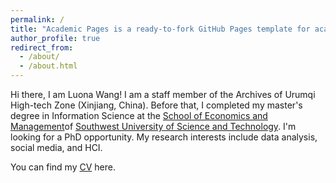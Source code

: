 ```yaml
---
permalink: /
title: "Academic Pages is a ready-to-fork GitHub Pages template for academic personal websites"
author_profile: true
redirect_from: 
  - /about/
  - /about.html
---
```








Hi there, I am Luona Wang! I am a staff member of the Archives of Urumqi High-tech Zone (Xinjiang, China). Before that, I completed my master's degree in Information Science at the [School of Economics and Management](https://em.swust.edu.cn/)of [Southwest University of Science and Technology](https://www.swust.edu.cn/). I'm looking for a PhD opportunity. My research interests include data analysis, social media, and HCI.

You can find my [CV](../assets/Curriculum_Vitae.pdf) here.


